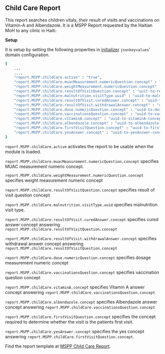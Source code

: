 ## Child Care Report
This report searches children vitals, their result of visits and vaccinations on Vitamin-A and Albendazole. It is a MSPP Report requested by the Haitian MoH to any clinic in Haiti.

**Setup**

It is setup by setting the following properties in [initializer](https://github.com/mekomsolutions/openmrs-module-initializer) `jsonkeyvalues`' domain configuration. 

```bash
{
    ...
    ...,
    "report.MSPP.childCare.active" : "true",
    "report.MSPP.childCare.muacMeasurement.numericQuestion.concept" : "uuid-to-muac-measurement-numeric-concept",
    "report.MSPP.childCare.weightMeasurement.numericQuestion.concept" : "uuid-to-weight-measurement-numeric-concept",
    "report.MSPP.childCare.resultOfVisitQuestion.concept" : "uuit-to-results-of-visit-question-concept",
    "report.MSPP.childCare.malnutrition.visitType.uuid" : "uuid-to-malnutrition-visit-type",
    "report.MSPP.childCare.resultOfVisit.curedAnswer.concept" : "uuid-to-resultOfVisit-curedAnswer-concept",
    "report.MSPP.childCare.resultOfVisit.withdrawalAnswer.concept" : "uuid-to-resultOfVisit-withdrawalAnswer-concept",
    "report.MSPP.childCare.dose.numericQuestion.concept" : "uuid-to-dose-numericQuestion-concept",
    "report.MSPP.childCare.vaccinationsQuestion.concept" : "uuid-to-vaccinationsQuestion-concept",
    "report.MSPP.childCare.vitaminA.concept" : "uuid-to-vitaminA-concept",
    "report.MSPP.childCare.albendazole.concept" : "uuid-to-albendazole-concept",
    "report.MSPP.childCare.firstVisitQuestion.concept" : "uuid-to-firstVisit-question-concept",
    "report.MSPP.childCare.yesAnswer.concept" : "uuid-to-yesAnswer-concept"
}
```
`report.MSPP.childCare.active` activates the report to be usable when the module is loaded.

`report.MSPP.childCare.muacMeasurement.numericQuestion.concept` specifies MUAC measurement numeric concept. 

`report.MSPP.childCare.weightMeasurement.numericQuestion.concept` specifies weight measurement numeric concept

`report.MSPP.childCare.resultOfVisitQuestion.concept` specifies result of visit question concept

`report.MSPP.childCare.malnutrition.visitType.uuid` specifies malnutrition visit type.

`report.MSPP.childCare.resultOfVisit.curedAnswer.concept` specifies cured answer concept answering `report.MSPP.childCare.resultOfVisitQuestion.concept`

`report.MSPP.childCare.resultOfVisit.withdrawalAnswer.concept` specifies withdrawal answer concept answering `report.MSPP.childCare.resultOfVisitQuestion.concept` 

`report.MSPP.childCare.dose.numericQuestion.concept` specifies dosage measurement numeric concept

`report.MSPP.childCare.vaccinationsQuestion.concept`  specifies vaccination question concept

`report.MSPP.childCare.vitaminA.concept` specifies Vitamin A answer concept answering `report.MSPP.childCare.vaccinationsQuestion.concept`

`report.MSPP.childCare.albendazole.concept` specifies Albendazole answer concept answering `report.MSPP.childCare.vaccinationsQuestion.concept`

`report.MSPP.childCare.firstVisitQuestion.concept` specifies the concept required to determine whether the visit is the patients first visit.

`report.MSPP.childCare.yesAnswer.concept` specifies the yes concept answering `report.MSPP.childCare.firstVisitQuestion.concept`.

Find the report template at [MSPP Child Care Report](https://docs.google.com/spreadsheets/d/13A3gBRwi45-YwnArNsDgQB4EPVwsTswp/edit#gid=134070428).